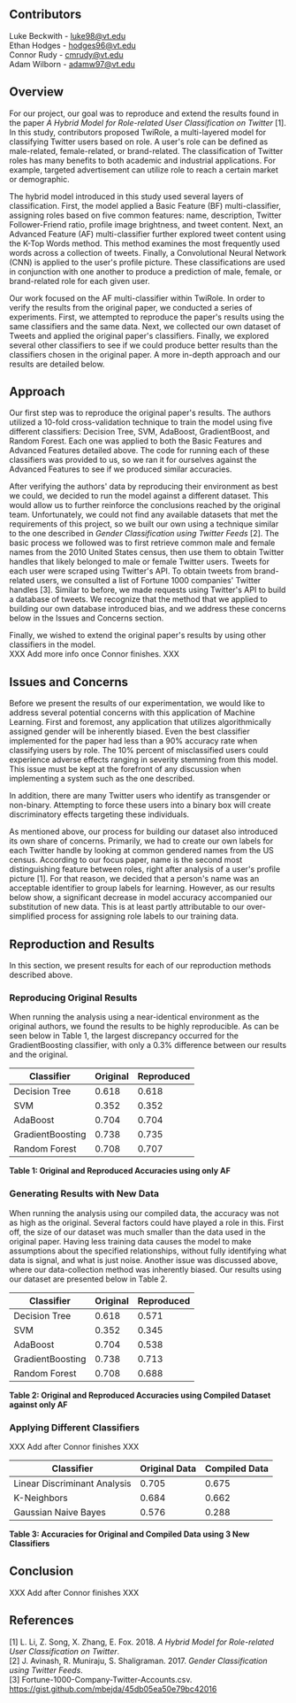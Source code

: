 ## Contributors

Luke Beckwith - luke98@vt.edu  
Ethan Hodges - hodges96@vt.edu  
Connor Rudy - cmrudy@vt.edu  
Adam Wilborn - adamw97@vt.edu  

## Overview

For our project, our goal was to reproduce and extend the results found in the paper *A Hybrid Model for Role-related User Classification on Twitter* [1]. In this study, contributors proposed TwiRole, a multi-layered model for classifying Twitter users based on role. A user's role can be defined as male-related, female-related, or brand-related. The classification of Twitter roles has many benefits to both academic and industrial applications. For example, targeted advertisement can utilize role to reach a certain market or demographic.

The hybrid model introduced in this study used several layers of classification. First, the model applied a Basic Feature (BF) multi-classifier, assigning roles based on five common features: name, description, Twitter Follower-Friend ratio, profile image brightness, and tweet content. Next, an Advanced Feature (AF) multi-classifier further explored tweet content using the K-Top Words method. This method examines the most frequently used words across a collection of tweets. Finally, a Convolutional Neural Network (CNN) is applied to the user's profile picture. These classifications are used in conjunction with one another to produce a prediction of male, female, or brand-related role for each given user.

Our work focused on the AF multi-classifier within TwiRole. In order to verify the results from the original paper, we conducted a series of experiments. First, we attempted to reproduce the paper's results using the same classifiers and the same data. Next, we collected our own dataset of Tweets and applied the original paper's classifiers. Finally, we explored several other classifiers to see if we could produce better results than the classifiers chosen in the original paper. A more in-depth approach and our results are detailed below.

## Approach

Our first step was to reproduce the original paper's results. The authors utilized a 10-fold cross-validation technique to train the model using five different classifiers: Decision Tree, SVM, AdaBoost, GradientBoost, and Random Forest. Each one was applied to both the Basic Features and Advanced Features detailed above. The code for running each of these classifiers was provided to us, so we ran it for ourselves against the Advanced Features to see if we produced similar accuracies.

After verifying the authors' data by reproducing their environment as best we could, we decided to run the model against a different dataset. This would allow us to further reinforce the conclusions reached by the original team. Unfortunately, we could not find any available datasets that met the requirements of this project, so we built our own using a technique similar to the one described in *Gender Classification using Twitter Feeds* [2]. The basic process we followed was to first retrieve common male and female names from the 2010 United States census, then use them to obtain Twitter handles that likely belonged to male or female Twitter users. Tweets for each user were scraped using Twitter's API. To obtain tweets from brand-related users, we consulted a list of Fortune 1000 companies' Twitter handles [3]. Similar to before, we made requests using Twitter's API to build a database of tweets. We recognize that the method that we applied to building our own database introduced bias, and we address these concerns below in the Issues and Concerns section.

Finally, we wished to extend the original paper's results by using other classifiers in the model.  
XXX Add more info once Connor finishes. XXX

## Issues and Concerns

Before we present the results of our experimentation, we would like to address several potential concerns with this application of Machine Learning. First and foremost, any application that utilizes algorithmically assigned gender will be inherently biased. Even the best classifier implemented for the paper had less than a 90% accuracy rate when classifying users by role. The 10% percent of misclassified users could experience adverse effects ranging in severity stemming from this model. This issue must be kept at the forefront of any discussion when implementing a system such as the one described.

In addition, there are many Twitter users who identify as transgender or non-binary. Attempting to force these users into a binary box will create discriminatory effects targeting these individuals.

As mentioned above, our process for building our dataset also introduced its own share of concerns. Primarily, we had to create our own labels for each Twitter handle by looking at common gendered names from the US census. According to our focus paper, name is the second most distinguishing feature between roles, right after analysis of a user's profile picture [1]. For that reason, we decided that a person's name was an acceptable identifier to group labels for learning. However, as our results below show, a significant decrease in model accuracy accompanied our substitution of new data. This is at least partly attributable to our over-simplified process for assigning role labels to our training data.

## Reproduction and Results

In this section, we present results for each of our reproduction methods described above.

### Reproducing Original Results

When running the analysis using a near-identical environment as the original authors, we found the results to be highly reproducible. As can be seen below in Table 1, the largest discrepancy occurred for the GradientBoosting classifier, with only a 0.3% difference between our results and the original.


| Classifier       | Original  | Reproduced | 
| ---------------- | --------- | ---------- |
| Decision Tree    | 0.618     | 0.618      |
| SVM              | 0.352     | 0.352      |
| AdaBoost         | 0.704     | 0.704      |
| GradientBoosting | 0.738     | 0.735      |
| Random Forest    | 0.708     | 0.707      |

**Table 1: Original and Reproduced Accuracies using only AF**


### Generating Results with New Data

When running the analysis using our compiled data, the accuracy was not as high as the original. Several factors could have played a role in this. First off, the size of our dataset was much smaller than the data used in the original paper. Having less training data causes the model to make assumptions about the specified relationships, without fully identifying what data is signal, and what is just noise. Another issue was discussed above, where our data-collection method was inherently biased. Our results using our dataset are presented below in Table 2.


| Classifier       | Original  | Reproduced | 
| ---------------- | --------- | ---------- |
| Decision Tree    | 0.618     | 0.571      |
| SVM              | 0.352     | 0.345      |
| AdaBoost         | 0.704     | 0.538      |
| GradientBoosting | 0.738     | 0.713      |
| Random Forest    | 0.708     | 0.688      |

**Table 2: Original and Reproduced Accuracies using Compiled Dataset against only AF**


### Applying Different Classifiers

XXX Add after Connor finishes XXX


| Classifier                   | Original Data  | Compiled Data | 
| ---------------------------- | -------------- | ------------- |
| Linear Discriminant Analysis | 0.705          | 0.675         |
| K-Neighbors                  | 0.684          | 0.662         |
| Gaussian Naive Bayes         | 0.576          | 0.288         |

**Table 3: Accuracies for Original and Compiled Data using 3 New Classifiers**


## Conclusion

XXX Add after Connor finishes XXX

## References

[1] L. Li, Z. Song, X. Zhang, E. Fox. 2018. *A Hybrid Model for Role-related User Classification on Twitter*.  
[2] J. Avinash, R. Muniraju, S. Shaligraman. 2017. *Gender Classification using Twitter Feeds*.  
[3] Fortune-1000-Company-Twitter-Accounts.csv. https://gist.github.com/mbejda/45db05ea50e79bc42016
